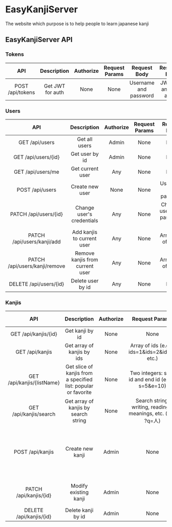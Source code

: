 # EasyKanjiServer
The website which purpose is to help people to learn japanese kanji


## EasyKanjiServer API

### Tokens

|  API             | Description      | Authorize | Request Params | Request Body          | Response Body              |
| :--------------: | :--------------: | :-------: | :------------: | :-------------------: | :------------------------: |
| POST /api/tokens | Get JWT for auth |  None     | None           | Username and password | JWT, role and id of a user |

### Users

|  API                          | Description                     | Authorize | Request Params | Request Body                      | Response Body              |
| :---------------------------: | :-----------------------------: | :-------: | :------------: | :-------------------------------: | :------------------------: |
| GET /api/users                | Get all users                   |  Admin    | None           | None                              | Array of users             |
| GET /api/users/{id}           | Get user by id                  | Admin     | None           | None                              | User                       |
| GET /api/users/me             | Get current user                | Any       | None           | None                              | User                       |
| POST /api/users               | Create new user                 | None      | None           | Username and password             | User                       |
| PATCH /api/users/{id}         | Change user's credentials       | Any       | None           | Changes: username, password, role | No content                 |
| PATCH /api/users/kanji/add    | Add kanjis to current user      | Any       | None           | Array of id of kanjis             | No content                 |
| PATCH /api/users/kanji/remove | Remove kanjis from current user | Any       | None           | Array of id of kanjis             | No content                 |
| DELETE /api/users/{id}        | Delete user by id               | Any       | None           | None                              | No content                 |

### Kanjis

|  API                          | Description                       | Authorize | Request Params | Request Body                      | Response Body              |
| :---------------------------: | :-------------------------------: | :-------: | :------------: | :-------------------------------: | :------------------------: |
| GET /api/kanjis/{id}          | Get kanji by id                                                |  None     | None           | None                              | Kanji                      |
| GET /api/kanjis               | Get array of kanjis by ids                                     | None      | Array of ids (e.g. ?ids=1&ids=2&ids=3 etc.)   | None                              | Array of kanjis            |
| GET /api/kanjis/{listName}    | Get slice of kanjis from a specified list: popular or favorite | None       | Two integers: start id and end id (e.g. ?s=5&e=10)           | None                              | Array of kanjis                       |
| GET /api/kanjis/search        | Get array of kanjis by search string | None      | Search string: writing, readings, meanings, etc. (e.g. ?q=人) | None | Array of kanjis  |
| POST /api/kanjis              | Create new kanji                | Admin     | None           | Kanji object: writing, on reading, kun reading, meaning | Kanji                 |
| PATCH /api/kanjis/{id}        | Modify existing kanji      | Admin       | None           | Changes: writing, readings, meanings | No content                 |
| DELETE /api/kanjis/{id}       | Delete kanji by id               | Admin       | None           | None                              | No content                 |
